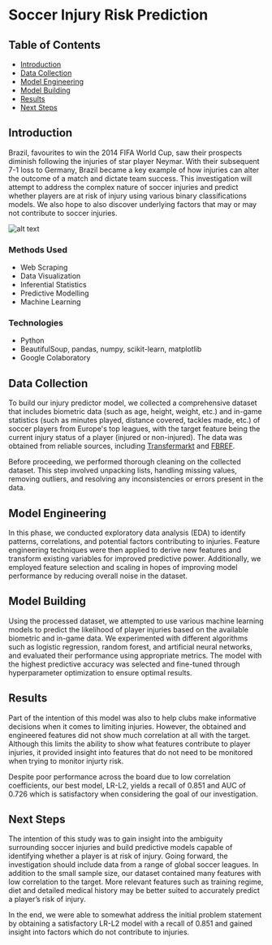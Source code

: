 # Soccer Injury Risk Prediction

## Table of Contents

- [Introduction](#introduction)
- [Data Collection](#data-collection)
- [Model Engineering](#model-engineering)
- [Model Building](#model-building)
- [Results](#results)
- [Next Steps](#next-steps)

## Introduction

Brazil, favourites to win the 2014 FIFA World Cup, saw their prospects diminish following the injuries of star player Neymar. With their subsequent 7-1 loss to Germany, Brazil became a key example of how injuries can alter the outcome of a match and dictate team success. This investigation will attempt to address the complex nature of soccer injuries and predict whether players are at risk of injury using various binary classifications models. We also hope to also discover underlying factors that may or may not contribute to soccer injuries. 

![alt text](https://www.denverpost.com/wp-content/uploads/2018/07/c4889a81c7884e7f9296abe22b6c7d83.jpg?w=640)

### Methods Used

- Web Scraping
- Data Visualization
- Inferential Statistics
- Predictive Modelling
- Machine Learning

### Technologies

- Python
- BeautifulSoup, pandas, numpy, scikit-learn, matplotlib
- Google Colaboratory

## Data Collection

To build our injury predictor model, we collected a comprehensive dataset that includes biometric data (such as age, height, weight, etc.) and in-game statistics (such as minutes played, distance covered, tackles made, etc.) of soccer players from Europe's top leagues, with the target feature being the current injury status of a player (injured or non-injured). The data was obtained from reliable sources, including [Transfermarkt](https://www.transfermarkt.com/) and [FBREF](https://fbref.com/en/).

Before proceeding, we performed thorough cleaning on the collected dataset. This step involved unpacking lists, handling missing values, removing outliers, and resolving any inconsistencies or errors present in the data.

## Model Engineering

In this phase, we conducted exploratory data analysis (EDA) to identify patterns, correlations, and potential factors contributing to injuries. Feature engineering techniques were then applied to derive new features and transform existing variables for improved predictive power. Additionally, we employed feature selection and scaling in hopes of improving model performance by reducing overall noise in the dataset.

## Model Building

Using the processed dataset, we attempted to use various machine learning models to predict the likelihood of player injuries based on the available biometric and in-game data. We experimented with different algorithms such as logistic regression, random forest, and artificial neural networks, and evaluated their performance using appropriate metrics. The model with the highest predictive accuracy was selected and fine-tuned through hyperparameter optimization to ensure optimal results.

## Results

Part of the intention of this model was also to help clubs make informative decisions when it comes to limiting injuries. However, the obtained and engineered features did not show much correlation at all with the target. Although this limits the ability to show what features contribute to player injuries, it provided insight into features that do not need to be monitored when trying to monitor injurty risk.

Despite poor performance across the board due to low correlation coefficients, our best model, LR-L2, yields a recall of 0.851 and AUC of 0.726 which is satisfactory when considering the goal of our investigation.

## Next Steps

The intention of this study was to gain insight into the ambiguity surrounding soccer injuries and build predictive models capable of identifying whether a player is at risk of injury. Going forward, the investigation should include data from a range of global soccer leagues. In addition to the small sample size, our dataset contained many features with low correlation to the target. More relevant features such as training regime, diet and detailed medical history may be better suited to accurately predict a player’s risk of injury. 

In the end, we were able to somewhat address the initial problem statement by obtaining a satisfactory LR-L2 model with a recall of 0.851 and gained insight into factors which do not contribute to injuries.



